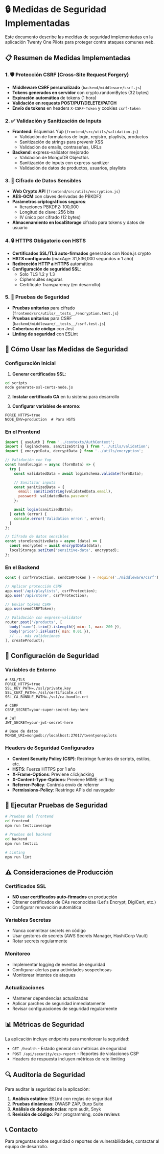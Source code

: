 # 🔒 Medidas de Seguridad Implementadas

Este documento describe las medidas de seguridad implementadas en la aplicación Twenty One Pilots para proteger contra ataques comunes web.

## 📋 Resumen de Medidas Implementadas

### 1. 🛡️ Protección CSRF (Cross-Site Request Forgery)
- **Middleware CSRF personalizado** (`backend/middleware/csrf.js`)
- **Tokens generados en servidor** con crypto.randomBytes (32 bytes)
- **Expiración automática** de tokens (1 hora)
- **Validación en requests POST/PUT/DELETE/PATCH**
- **Envío de tokens** en headers `X-CSRF-Token` y cookies `csrf-token`

### 2. ✅ Validación y Sanitización de Inputs
- **Frontend**: Esquemas Yup (`frontend/src/utils/validation.js`)
  - Validación de formularios de login, registro, playlists, productos
  - Sanitización de strings para prevenir XSS
  - Validación de emails, contraseñas, URLs
- **Backend**: express-validator mejorado
  - Validación de MongoDB ObjectIds
  - Sanitización de inputs con express-sanitizer
  - Validación de datos de productos, usuarios, playlists

### 3. 🔐 Cifrado de Datos Sensibles
- **Web Crypto API** (`frontend/src/utils/encryption.js`)
- **AES-GCM** con claves derivadas de PBKDF2
- **Parámetros criptográficos seguros**:
  - Iteraciones PBKDF2: 100,000
  - Longitud de clave: 256 bits
  - IV único por cifrado (12 bytes)
- **Almacenamiento en localStorage** cifrado para tokens y datos de usuario

### 4. 🔒 HTTPS Obligatorio con HSTS
- **Certificados SSL/TLS auto-firmados** generados con Node.js crypto
- **HSTS configurado** (maxAge: 31,536,000 segundos = 1 año)
- **Redirección HTTP a HTTPS** automática
- **Configuración de seguridad SSL**:
  - Solo TLS 1.2 y 1.3
  - Ciphersuites seguras
  - Certificate Transparency (en desarrollo)

### 5. 🧪 Pruebas de Seguridad
- **Pruebas unitarias** para cifrado (`frontend/src/utils/__tests__/encryption.test.js`)
- **Pruebas unitarias** para CSRF (`backend/middleware/__tests__/csrf.test.js`)
- **Cobertura de código** con Jest
- **Linting de seguridad** con ESLint

## 🚀 Cómo Usar las Medidas de Seguridad

### Configuración Inicial

1. **Generar certificados SSL**:
```bash
cd scripts
node generate-ssl-certs-node.js
```

2. **Instalar certificado CA** en tu sistema para desarrollo

3. **Configurar variables de entorno**:
```env
FORCE_HTTPS=true
NODE_ENV=production  # Para HSTS
```

### En el Frontend

```javascript
import { useAuth } from '../contexts/AuthContext';
import { loginSchema, sanitizeString } from '../utils/validation';
import { encryptData, decryptData } from '../utils/encryption';

// Validación con Yup
const handleLogin = async (formData) => {
  try {
    const validatedData = await loginSchema.validate(formData);

    // Sanitizar inputs
    const sanitizedData = {
      email: sanitizeString(validatedData.email),
      password: validatedData.password
    };

    await login(sanitizedData);
  } catch (error) {
    console.error('Validation error:', error);
  }
};

// Cifrado de datos sensibles
const storeSensitiveData = async (data) => {
  const encrypted = await encryptData(data);
  localStorage.setItem('sensitive-data', encrypted);
};
```

### En el Backend

```javascript
const { csrfProtection, sendCSRFToken } = require('./middleware/csrf');

// Aplicar protección CSRF
app.use('/api/playlists', csrfProtection);
app.use('/api/store', csrfProtection);

// Enviar tokens CSRF
app.use(sendCSRFToken);

// Validación con express-validator
router.post('/products', [
  body('name').trim().isLength({ min: 1, max: 200 }),
  body('price').isFloat({ min: 0.01 }),
  // ... más validaciones
], createProduct);
```

## 🔧 Configuración de Seguridad

### Variables de Entorno

```env
# SSL/TLS
FORCE_HTTPS=true
SSL_KEY_PATH=./ssl/private.key
SSL_CERT_PATH=./ssl/certificate.crt
SSL_CA_BUNDLE_PATH=./ssl/ca-bundle.crt

# CSRF
CSRF_SECRET=your-super-secret-key-here

# JWT
JWT_SECRET=your-jwt-secret-here

# Base de datos
MONGO_URI=mongodb://localhost:27017/twentyonepilots
```

### Headers de Seguridad Configurados

- **Content Security Policy (CSP)**: Restringe fuentes de scripts, estilos, etc.
- **HSTS**: Fuerza HTTPS por 1 año
- **X-Frame-Options**: Previene clickjacking
- **X-Content-Type-Options**: Previene MIME sniffing
- **Referrer-Policy**: Controla envío de referrer
- **Permissions-Policy**: Restringe APIs del navegador

## 🧪 Ejecutar Pruebas de Seguridad

```bash
# Pruebas del frontend
cd frontend
npm run test:coverage

# Pruebas del backend
cd backend
npm run test:ci

# Linting
npm run lint
```

## ⚠️ Consideraciones de Producción

### Certificados SSL
- **NO usar certificados auto-firmados** en producción
- Obtener certificados de CAs reconocidas (Let's Encrypt, DigiCert, etc.)
- Configurar renovación automática

### Variables Secretas
- Nunca commitear secrets en código
- Usar gestores de secrets (AWS Secrets Manager, HashiCorp Vault)
- Rotar secrets regularmente

### Monitoreo
- Implementar logging de eventos de seguridad
- Configurar alertas para actividades sospechosas
- Monitorear intentos de ataques

### Actualizaciones
- Mantener dependencias actualizadas
- Aplicar parches de seguridad inmediatamente
- Revisar configuraciones de seguridad regularmente

## 📊 Métricas de Seguridad

La aplicación incluye endpoints para monitorear la seguridad:

- `GET /health` - Estado general con métricas de seguridad
- `POST /api/security/csp-report` - Reportes de violaciones CSP
- Headers de respuesta incluyen métricas de rate limiting

## 🔍 Auditoría de Seguridad

Para auditar la seguridad de la aplicación:

1. **Análisis estático**: ESLint con reglas de seguridad
2. **Pruebas dinámicas**: OWASP ZAP, Burp Suite
3. **Análisis de dependencias**: npm audit, Snyk
4. **Revisión de código**: Pair programming, code reviews

## 📞 Contacto

Para preguntas sobre seguridad o reportes de vulnerabilidades, contactar al equipo de desarrollo.